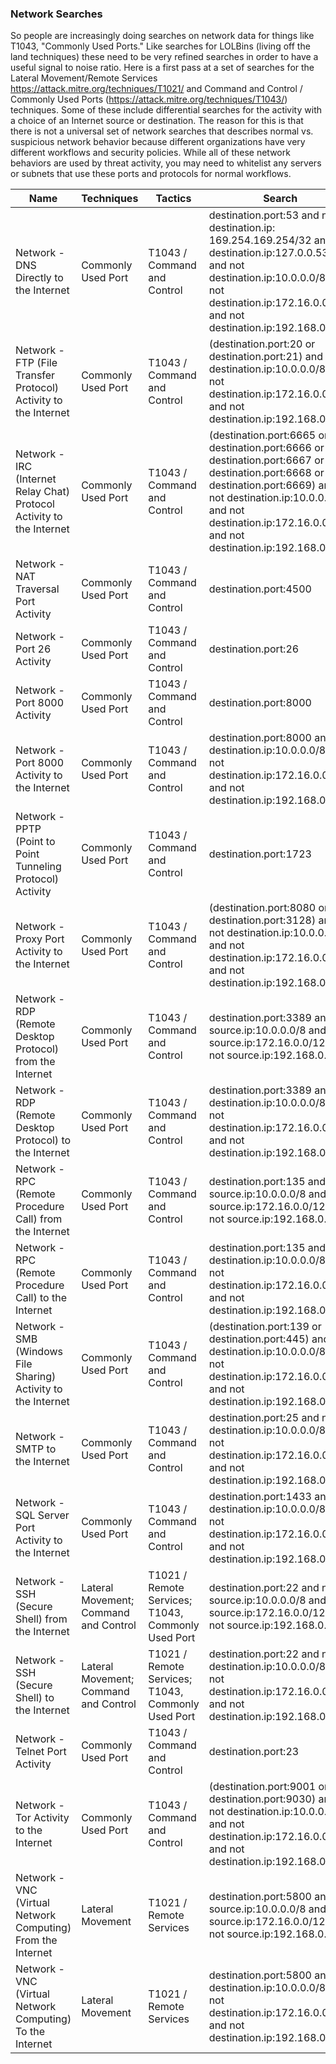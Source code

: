 ### Network Searches

So people are increasingly doing searches on network data for things like T1043, "Commonly Used Ports." Like searches for LOLBins (living off the land techniques) these need to be very refined searches in order to have a useful signal to noise ratio. Here is a first pass at a set of searches for the Lateral Movement/Remote Services https://attack.mitre.org/techniques/T1021/ and Command and Control / Commonly Used Ports (https://attack.mitre.org/techniques/T1043/) techniques. Some of these include differential searches for the activity with a choice of an Internet source or destination. The reason for this is that there is not a universal set of network searches that describes normal vs. suspicious network behavior because different organizations have very different workflows and security policies. While all of these network behaviors are used by threat activity, you may need to whitelist any servers or subnets that use these ports and protocols for normal workflows.

| Name                                                        | Techniques                            | Tactics                                            | Search                                                                                                                                                                                                                                   |
|-------------------------------------------------------------|---------------------------------------|----------------------------------------------------|------------------------------------------------------------------------------------------------------------------------------------------------------------------------------------------------------------------------------------------|
| Network - DNS Directly to the Internet                                | Commonly Used Port                    | T1043 / Command and Control                        | destination.port:53 and not destination.ip: 169.254.169.254/32 and not destination.ip:127.0.0.53/32 and not destination.ip:10.0.0.0/8 and not destination.ip:172.16.0.0/12 and not destination.ip:192.168.0.0/16                         |
| Network - FTP (File Transfer Protocol) Activity to the Internet       | Commonly Used Port                    | T1043 / Command and Control                        | (destination.port:20 or destination.port:21) and not destination.ip:10.0.0.0/8 and not destination.ip:172.16.0.0/12 and not destination.ip:192.168.0.0/16                                                                                |
| Network - IRC (Internet Relay Chat) Protocol Activity to the Internet | Commonly Used Port                    | T1043 / Command and Control                        | (destination.port:6665 or destination.port:6666 or destination.port:6667 or destination.port:6668 or destination.port:6669) and not destination.ip:10.0.0.0/8 and not destination.ip:172.16.0.0/12 and not destination.ip:192.168.0.0/16 |
|Network - NAT Traversal Port Activity                                 | Commonly Used Port                    | T1043 / Command and Control                        | destination.port:4500                                                                                                                                                                                                                    |
| Network - Port 26 Activity                                            | Commonly Used Port                    | T1043 / Command and Control                        | destination.port:26                                                                                                                                                                                                                      |
| Network - Port 8000 Activity                                          | Commonly Used Port                    | T1043 / Command and Control                        | destination.port:8000                                                                                                                                                                                                                    |
| Network - Port 8000 Activity to the Internet                          | Commonly Used Port                    | T1043 / Command and Control                        | destination.port:8000 and not destination.ip:10.0.0.0/8 and not destination.ip:172.16.0.0/12 and not destination.ip:192.168.0.0/16                                                                                                       |
| Network - PPTP (Point to Point Tunneling Protocol) Activity           | Commonly Used Port                    | T1043 / Command and Control                        | destination.port:1723                                                                                                                                                                                                                    |
| Network - Proxy Port Activity to the Internet                         | Commonly Used Port                    | T1043 / Command and Control                        | (destination.port:8080 or destination.port:3128) and not destination.ip:10.0.0.0/8 and not destination.ip:172.16.0.0/12 and not destination.ip:192.168.0.0/16                                                                            |
| Network - RDP (Remote Desktop Protocol) from the Internet             | Commonly Used Port                    | T1043 / Command and Control                        | destination.port:3389 and not source.ip:10.0.0.0/8 and not source.ip:172.16.0.0/12 and not source.ip:192.168.0.0/16                                                                                                                      |
| Network - RDP (Remote Desktop Protocol) to the Internet               | Commonly Used Port                    | T1043 / Command and Control                        | destination.port:3389 and not destination.ip:10.0.0.0/8 and not destination.ip:172.16.0.0/12 and not destination.ip:192.168.0.0/16                                                                                                       |
| Network - RPC (Remote Procedure Call) from the Internet               | Commonly Used Port                    | T1043 / Command and Control                        | destination.port:135 and not source.ip:10.0.0.0/8 and not source.ip:172.16.0.0/12 and not source.ip:192.168.0.0/16                                                                                                                       |
| Network - RPC (Remote Procedure Call) to the Internet                 | Commonly Used Port                    | T1043 / Command and Control                        | destination.port:135 and not destination.ip:10.0.0.0/8 and not destination.ip:172.16.0.0/12 and not destination.ip:192.168.0.0/16                                                                                                        |
| Network - SMB (Windows File Sharing) Activity to the Internet         | Commonly Used Port                    | T1043 / Command and Control                        | (destination.port:139 or destination.port:445) and not destination.ip:10.0.0.0/8 and not destination.ip:172.16.0.0/12 and not destination.ip:192.168.0.0/16                                                                              |
| Network - SMTP to the Internet                                        | Commonly Used Port                    | T1043 / Command and Control                        | destination.port:25 and not destination.ip:10.0.0.0/8 and not destination.ip:172.16.0.0/12 and not destination.ip:192.168.0.0/16                                                                                                         |
| Network - SQL Server Port Activity to the Internet                    | Commonly Used Port                    | T1043 / Command and Control                        | destination.port:1433 and not destination.ip:10.0.0.0/8 and not destination.ip:172.16.0.0/12 and not destination.ip:192.168.0.0/16                                                                                                       |
| Network - SSH (Secure Shell) from the Internet                        | Lateral Movement; Command and Control | T1021 / Remote Services; T1043, Commonly Used Port | destination.port:22 and not source.ip:10.0.0.0/8 and not source.ip:172.16.0.0/12 and not source.ip:192.168.0.0/16                                                                                                                        |
| Network - SSH (Secure Shell) to the Internet                          | Lateral Movement; Command and Control | T1021 / Remote Services; T1043, Commonly Used Port | destination.port:22 and not destination.ip:10.0.0.0/8 and not destination.ip:172.16.0.0/12 and not destination.ip:192.168.0.0/16                                                                                                         |
| Network - Telnet Port Activity                                        | Commonly Used Port                    | T1043 / Command and Control                        | destination.port:23                                                                                                                                                                                                                      |
| Network - Tor Activity to the Internet                                | Commonly Used Port                    | T1043 / Command and Control                        | (destination.port:9001 or destination.port:9030) and not destination.ip:10.0.0.0/8 and not destination.ip:172.16.0.0/12 and not destination.ip:192.168.0.0/16                                                                            |
| Network - VNC (Virtual Network Computing)  From the Internet          | Lateral Movement                      | T1021 / Remote Services                            | destination.port:5800 and not source.ip:10.0.0.0/8 and not source.ip:172.16.0.0/12 and not source.ip:192.168.0.0/16                                                                                                                      |
| Network - VNC (Virtual Network Computing)  To the Internet            | Lateral Movement                      | T1021 / Remote Services                            | destination.port:5800 and not destination.ip:10.0.0.0/8 and not destination.ip:172.16.0.0/12 and not destination.ip:192.168.0.0/16                                                                                                       |
